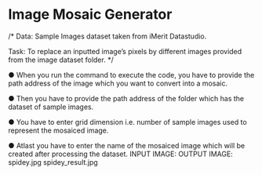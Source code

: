 # Image Mosaic Generator
/* Data: Sample Images dataset taken from iMerit Datastudio.

Task: To replace an inputted image’s pixels by different images provided from the image dataset folder. */

● When you run the command to execute the code, you have to provide the path address of the image which you want to convert into a mosaic.

● Then you have to provide the path address of the folder which has the dataset of sample images.

● You have to enter grid dimension i.e. number of sample images used to represent the mosaiced image.

● Atlast you have to enter the name of the mosaiced image which will be created after processing the dataset.
INPUT IMAGE: OUTPUT IMAGE:
spidey.jpg
spidey_result.jpg
  
